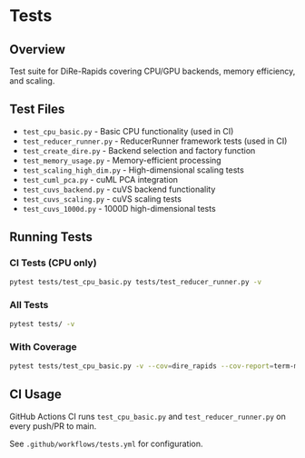 # Tests

## Overview

Test suite for DiRe-Rapids covering CPU/GPU backends, memory efficiency, and scaling.

## Test Files

- `test_cpu_basic.py` - Basic CPU functionality (used in CI)
- `test_reducer_runner.py` - ReducerRunner framework tests (used in CI)
- `test_create_dire.py` - Backend selection and factory function
- `test_memory_usage.py` - Memory-efficient processing
- `test_scaling_high_dim.py` - High-dimensional scaling tests
- `test_cuml_pca.py` - cuML PCA integration
- `test_cuvs_backend.py` - cuVS backend functionality
- `test_cuvs_scaling.py` - cuVS scaling tests
- `test_cuvs_1000d.py` - 1000D high-dimensional tests

## Running Tests

### CI Tests (CPU only)
```bash
pytest tests/test_cpu_basic.py tests/test_reducer_runner.py -v
```

### All Tests
```bash
pytest tests/ -v
```

### With Coverage
```bash
pytest tests/test_cpu_basic.py -v --cov=dire_rapids --cov-report=term-missing
```

## CI Usage

GitHub Actions CI runs `test_cpu_basic.py` and `test_reducer_runner.py` on every push/PR to main.

See `.github/workflows/tests.yml` for configuration.
